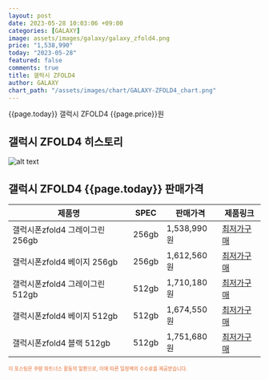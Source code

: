 ```yaml
---
layout: post
date: 2023-05-28 10:03:06 +09:00
categories: [GALAXY]
image: assets/images/galaxy/galaxy_zfold4.png
price: "1,538,990"
today: "2023-05-28"
featured: false
comments: true
title: 갤럭시 ZFOLD4
author: GALAXY
chart_path: "/assets/images/chart/GALAXY-ZFOLD4_chart.png"
---
```


{{page.today}} 갤럭시 ZFOLD4 {{page.price}}원

## 갤럭시 ZFOLD4 히스토리
![alt text]({{page.chart_path}} "갤럭시S23 히스토리")

## 갤럭시 ZFOLD4 {{page.today}} 판매가격
<main>
<table id="rwd-table-large">
  <thead>
    <tr>
      <th>제품명</th>
      <th>SPEC</th>
      <th>판매가격</th>
      <th>제품링크</th>
    </tr>
  </thead>
  <tbody><tr>
        <td>갤럭시폰zfold4 그레이그린 256gb</td>
        <td>256gb</td>
        <td>1,538,990원</td>
        <td><a href='https://link.coupang.com/a/SHIIP' target='_blank'>최저가구매</a></td>
        </tr><tr>
        <td>갤럭시폰zfold4 베이지 256gb</td>
        <td>256gb</td>
        <td>1,612,560원</td>
        <td><a href='https://link.coupang.com/a/SHILC' target='_blank'>최저가구매</a></td>
        </tr><tr>
        <td>갤럭시폰zfold4 그레이그린 512gb</td>
        <td>512gb</td>
        <td>1,710,180원</td>
        <td><a href='https://link.coupang.com/a/SLtLg' target='_blank'>최저가구매</a></td>
        </tr><tr>
        <td>갤럭시폰zfold4 베이지 512gb</td>
        <td>512gb</td>
        <td>1,674,550원</td>
        <td><a href='https://link.coupang.com/a/SLtME' target='_blank'>최저가구매</a></td>
        </tr><tr>
        <td>갤럭시폰zfold4 블랙 512gb</td>
        <td>512gb</td>
        <td>1,751,680원</td>
        <td><a href='https://link.coupang.com/a/SLtF3' target='_blank'>최저가구매</a></td>
        </tr></tbody>
</table>
</main>
<div style="color:#e56a2c;font-size: 0.7em;" >
이 포스팅은 쿠팡 파트너스 활동의 일환으로, 이에 따른 일정액의 수수료를 제공받습니다.
</div>
